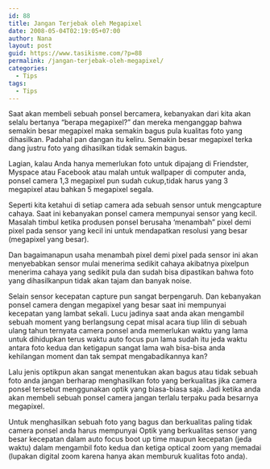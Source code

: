 ```yaml
---
id: 88
title: Jangan Terjebak oleh Megapixel
date: 2008-05-04T02:19:05+07:00
author: Nana
layout: post
guid: https://www.tasikisme.com/?p=88
permalink: /jangan-terjebak-oleh-megapixel/
categories:
  - Tips
tags:
  - Tips
---
```

Saat akan membeli sebuah ponsel bercamera, kebanyakan dari kita akan selalu bertanya “berapa megapixel?” dan mereka menganggap bahwa semakin besar megapixel maka semakin bagus pula kualitas foto yang dihasilkan. Padahal pan dangan itu keliru. Semakin besar megapixel terka dang justru foto yang dihasilkan tidak semakin bagus.

Lagian, kalau Anda hanya memerlukan foto untuk dipajang di Friendster, Myspace atau Facebook atau malah untuk wallpaper di computer anda, ponsel camera 1,3 megapixel pun sudah cukup,tidak harus yang 3 megapixel atau bahkan 5 megapixel segala.

Seperti kita ketahui di setiap camera ada sebuah sensor untuk mengcapture cahaya. Saat ini kebanyakan ponsel camera mempunyai sensor yang kecil. Masalah timbul ketika produsen ponsel berusaha ‘menambah” pixel demi pixel pada sensor yang kecil ini untuk mendapatkan resolusi yang besar (megapixel yang besar).

Dan bagaimanapun usaha menambah pixel demi pixel pada sensor ini akan menyebabkan sensor mulai menerima sedikit cahaya akibatnya pixelpun menerima cahaya yang sedikit pula dan sudah bisa dipastikan bahwa foto yang dihasilkanpun tidak akan tajam dan banyak noise.

Selain sensor kecepatan capture pun sangat berpengaruh. Dan kebanyakan ponsel camera dengan megapixel yang besar saat ini mempunyai kecepatan yang lambat sekali. Lucu jadinya saat anda akan mengambil sebuah moment yang berlangsung cepat misal acara tiup lilin di sebuah ulang tahun ternyata camera ponsel anda memerlukan waktu yang lama untuk dihidupkan terus waktu auto focus pun lama sudah itu jeda waktu antara foto kedua dan ketigapun sangat lama wah bisa-bisa anda kehilangan moment dan tak sempat mengabadikannya kan?

Lalu jenis optikpun akan sangat menentukan akan bagus atau tidak sebuah foto anda jangan berharap menghasilkan foto yang berkualitas jika camera ponsel tersebut menggunakan optik yang biasa-biasa saja. Jadi ketika anda akan membeli sebuah ponsel camera jangan terlalu terpaku pada besarnya megapixel.

Untuk menghasilkan sebuah foto yang bagus dan berkualitas paling tidak camera ponsel anda harus mempunyai Optik yang berkualitas sensor yang besar kecepatan dalam auto focus boot up time maupun kecepatan (jeda waktu) dalam mengambil foto kedua dan ketiga optical zoom yang memadai (lupakan digital zoom karena hanya akan memburuk kualitas foto anda).